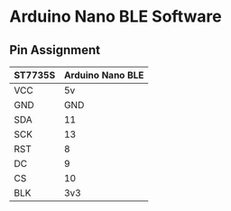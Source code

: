 # Arduino Nano BLE Software

## Pin Assignment
| ST7735S | Arduino Nano BLE
| -- | --
| VCC | 5v
| GND | GND
| SDA | 11
| SCK | 13
| RST | 8
| DC | 9
| CS | 10
| BLK | 3v3